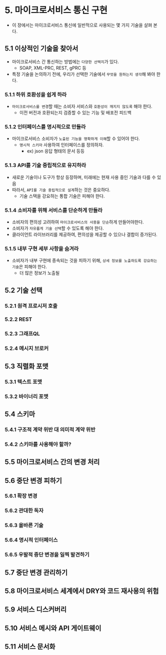 # 5. 마이크로서비스 통신 구현
- 이 장에서는 마이크로서비스 통신에 일반적으로 사용되는 몇 가지 기술을 살펴 본다.
## 5.1 이상적인 기술을 찾아서
- 마이크로서비스 간 통신하는 방법에는 `다양한 선택지`가 있다.
  - SOAP, XML-PRC, REST, gPRC 등
- 특정 기술을 논의하기 전에, 우리가 선택한 기술에서 `무엇을 원하는지 생각`해 봐야 한다.
### 5.1.1 하위 호환성을 쉽게 하라
- `마이크로서비스를 변경`할 때는 소비자 서비스와 `호환성이 깨지지 않도록` 해야 한다.
  - 이전 버전과 호환되는지 검증할 수 있는 기능 및 배포전 피드백
### 5.1.2 인터페이스를 명시적으로 만들라
- 마이크로서비스 소비자가 `노출된 기능을 명확하게 이해`할 수 있어야 한다.
  - `명시적 스키마` 사용하여 인터페이스를 정의하자.
    - ex) json 응답 형태의 문서 등등
### 5.1.3 API를 기술 중립적으로 유지하라
- 새로운 기술이나 도구가 항상 등장하며, 미래에는 현재 사용 중인 기술과 다를 수 있음
- 따라서, `API를 기술 중립적으로 설계`하는 것은 중요하다.
  - 기술 스택을 강요하는 통합 기술은 피해야 한다. 
  
### 5.1.4 소비자를 위해 서비스를 단순하게 만들라
- 소비자의 편의성 고려하여 `마이크로서비스의 사용을 단순`하게 만들어야한다.
- 소비자가 `자유롭게 기술 선택`할 수 있도록 해야 한다.
- 클라이언트 라이브러리를 제공하여, 편의성을 제공할 수 있으나 결합이 증가된다.

### 5.1.5 내부 구현 세부 사항을 숨겨라
- 소비자가 내부 구현에 종속되는 것을 피하기 위해, `상세 정보를 노출하도록 강요하는 기술`은 피해야 한다.
  - 더 많은 정보가 노출될

## 5.2 기술 선택
### 5.2.1 원격 프로시저 호출
### 5.2.2 REST
### 5.2.3 그래프QL
### 5.2.4 메시지 브로커

## 5.3 직렬화 포맷
### 5.3.1 텍스트 포맷
### 5.3.2 바이너리 포맷

## 5.4 스키마
### 5.4.1 구조적 계약 위반 대 의미적 계약 위반
### 5.4.2 스키마를 사용해야 할까?

## 5.5 마이크로서비스 간의 변경 처리
## 5.6 중단 변경 피하기
### 5.6.1 확장 변경
### 5.6.2 관대한 독자
### 5.6.3 올바른 기술
### 5.6.4 명시적 인터페이스
### 5.6.5 우발적 중단 변경을 일찍 발견하기


## 5.7 중단 변경 관리하기
## 5.8 마이크로서비스 세계에서 DRY와 코드 재사용의 위험
## 5.9 서비스 디스커버리
## 5.10 서비스 메시와 API 게이트웨이
## 5.11 서비스 문서화


